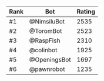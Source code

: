 Rank|Bot|Rating
---|---|---
#1|@NimsiluBot|2535
#2|@ToromBot|2523
#3|@RaspFish|2310
#4|@colinbot|1925
#5|@OpeningsBot|1697
#6|@pawnrobot|1235
